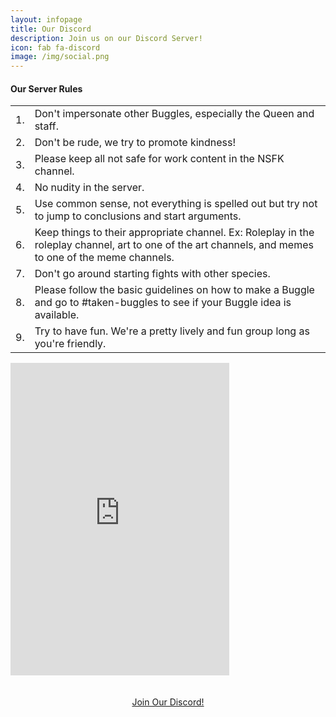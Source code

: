 ```yaml
---
layout: infopage
title: Our Discord
description: Join us on our Discord Server!
icon: fab fa-discord
image: /img/social.png
---
```

<div class="row">
<div class="col-md-6">
<h4 class="text-primary">Our Server Rules</h4>
<table>
	<tbody>
		<tr>
			<td scope="row">1.</td>
			<td>Don't impersonate other Buggles, especially the Queen and staff.</td>
		</tr>
		<tr>
			<td scope="row">2.</td>
			<td>Don't be rude, we try to promote kindness!</td>
		</tr>
		<tr>
			<td scope="row">3.</td>
			<td>Please keep all not safe for work content in the NSFK channel.</td>
		</tr>
		<tr>
			<td scope="row">4.</td>
			<td>No nudity in the server.</td>
		</tr>
		<tr>
			<td scope="row">5.</td>
			<td>Use common sense, not everything is spelled out but try not to jump to 
			conclusions and start arguments.</td>
		</tr>
		<tr>
			<td scope="row">6.</td>
			<td>Keep things to their appropriate channel. Ex: Roleplay in the roleplay channel, 
			art to one of the art channels, and memes to one of the meme channels.</td>
		</tr>
		<tr>
			<td scope="row">7.</td>
			<td>Don't go around starting fights with other species.</td>
		</tr>
		<tr>
			<td scope="row">8.</td>
			<td>Please follow the basic guidelines on how to make a Buggle and go to 
			<span class="discord-tag">#taken-buggles</span> to see if your Buggle idea is available.</td>
		</tr>
		<tr>
			<td scope="row">9.</td>
			<td>Try to have fun. We're a pretty lively and fun group long as you're friendly.</td>
		</tr>
	</tbody>
</table>
</div>
<iframe src="https://discordapp.com/widget?id=541806481683644438&theme=dark" width="350" height="500" allowtransparency="true" frameborder="0" class="col-md-6"></iframe>
</div>
<br><br>
<center>
<a class="btn btn-primary text-dark" href="https://discord.gg/zs7zayp" target="_blank">Join Our Discord!</a>
</center>
